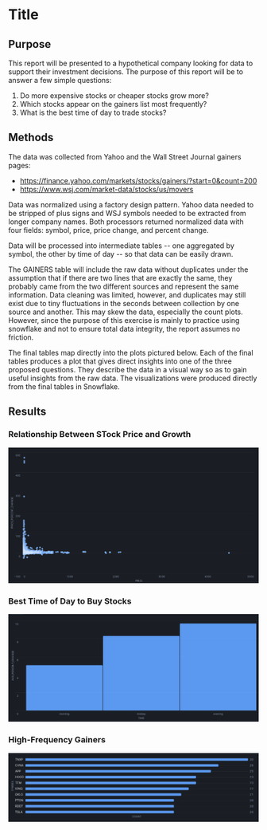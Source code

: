 # Title

## Purpose

This report will be presented to a hypothetical company looking for data to support their investment decisions. The purpose of this report will be to answer a few simple questions:

1. Do more expensive stocks or cheaper stocks grow more?
2. Which stocks appear on the gainers list most frequently?
3. What is the best time of day to trade stocks?

## Methods

The data was collected from Yahoo and the Wall Street Journal gainers pages:

- https://finance.yahoo.com/markets/stocks/gainers/?start=0&count=200
- https://www.wsj.com/market-data/stocks/us/movers

Data was normalized using a factory design pattern. Yahoo data needed to be stripped of plus signs and WSJ symbols needed to be extracted from longer company names. Both processors returned normalized data with four fields: symbol, price, price change, and percent change.

Data will be processed into intermediate tables -- one aggregated by symbol, the other by time of day -- so that data can be easily drawn.

The GAINERS table will include the raw data without duplicates under the assumption that if there are two lines that are exactly the same, they probably came from the two different sources and represent the same information. Data cleaning was limited, however, and duplicates may still exist due to tiny fluctuations in the seconds between collection by one source and another. This may skew the data, especially the count plots. However, since the purpose of this exercise is mainly to practice using snowflake and not to ensure total data integrity, the report assumes no friction.

The final tables map directly into the plots pictured below. Each of the final tables produces a plot that gives direct insights into one of the three proposed questions. They describe the data in a visual way so as to gain useful insights from the raw data. The visualizations were produced directly from the final tables in Snowflake.

## Results

### Relationship Between STock Price and Growth

![](https://github.com/oatmeelsquares/SP25_DS5111_rn7ena/blob/main/figures/change_ratio_scatter.png)


### Best Time of Day to Buy Stocks

![](https://github.com/oatmeelsquares/SP25_DS5111_rn7ena/blob/main/figures/best_time_bar.png)


### High-Frequency Gainers

![](https://github.com/oatmeelsquares/SP25_DS5111_rn7ena/blob/main/figures/top_freq_bar.png)

